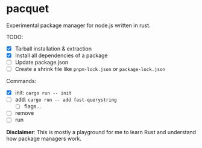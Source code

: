 # pacquet

Experimental package manager for node.js written in rust.

TODO:

- [x] Tarball installation & extraction
- [x] Install all dependencies of a package
- [ ] Update package.json
- [ ] Create a shrink file like `pnpm-lock.json` or `package-lock.json`

Commands:

- [x] init: `cargo run -- init`
- [ ] add: `cargo run -- add fast-querystring`
  - [ ] flags... 
- [ ] remove
- [ ] run

**Disclaimer**: This is mostly a playground for me to learn Rust and understand how package managers work.
